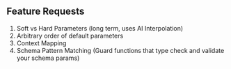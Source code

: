 ## Feature Requests
1. Soft vs Hard Parameters (long term, uses AI Interpolation)
2. Arbitrary order of default parameters
3. Context Mapping
4. Schema Pattern Matching (Guard functions that type check and validate your schema params)
